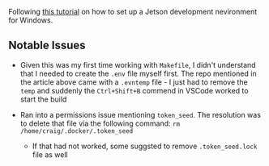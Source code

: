 Following [this tutorial](https://dev.to/azure/building-jetson-containers-for-nvidia-devices-on-windows-10-with-vs-code-and-wsl-v2-1ao) on how to set up a Jetson development nevironment for Windows. 

## Notable Issues

* Given this was my first time working with `Makefile`, I didn't understand that I needed to create the `.env` file myself first. The repo mentioned in the article above came with a `.evntemp` file - I just had to remove the `temp` and suddenly the `Ctrl+Shift+B` commend in VSCode worked to start the build

* Ran into a permissions issue mentioning `token_seed`. The resolution was to delete that file via the following command: `rm /home/craig/.docker/.token_seed`
  * If that had not worked, some suggsted to remove `.token_seed.lock` file as well
